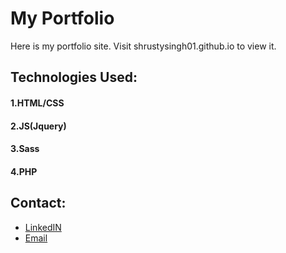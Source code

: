 # My Portfolio
Here is my portfolio site. Visit shrustysingh01.github.io to view it.

## Technologies Used:
#### 1.HTML/CSS
#### 2.JS(Jquery)
#### 3.Sass
#### 4.PHP

## Contact:
- [LinkedIN](www.linkedin.com/in/shrustysingh01)
- [Email](shrusty7@gmail.com)
